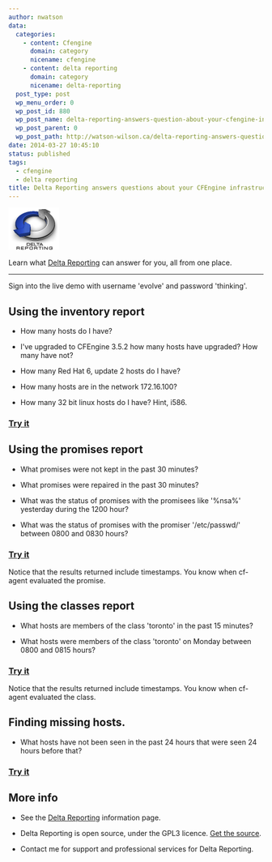 ```yaml
---
author: nwatson
data:
  categories:
    - content: Cfengine
      domain: category
      nicename: cfengine
    - content: delta reporting
      domain: category
      nicename: delta-reporting
  post_type: post
  wp_menu_order: 0
  wp_post_id: 880
  wp_post_name: delta-reporting-answers-question-about-your-cfengine-infrastructure
  wp_post_parent: 0
  wp_post_path: http://watson-wilson.ca/delta-reporting-answers-question-about-your-cfengine-infrastructure/
date: 2014-03-27 10:45:10
status: published
tags:
  - cfengine
  - delta reporting
title: Delta Reporting answers questions about your CFEngine infrastructure
---
```

![dr-logo-100](/static/images/dr-logo-100.png)

Learn what [Delta Reporting](https://github.com/evolvethinking/delta_reporting) can answer for
you, all from one place.

---

Sign into the live demo with username 'evolve' and password 'thinking'.

## Using the inventory report ##

  * How many hosts do I have?

  * I've upgraded to CFEngine 3.5.2 how many hosts have upgraded? How
    many have not?

  * How many Red Hat 6, update 2 hosts do I have?

  * How many hosts are in the network 172.16.100?

  * How many 32 bit linux hosts do I have? Hint, i586.

### [Try it](http://demo.watson-wilson.ca/report/inventory) ###

## Using the promises report ##

  * What promises were not kept in the past 30 minutes?

  * What promises were repaired in the past 30 minutes?

  * What was the status of promises with the promisees like '%nsa%'
    yesterday during the 1200 hour?

  * What was the status of promises with the promiser '/etc/passwd/'
    between 0800 and 0830 hours?

### [Try it](http://demo.watson-wilson.ca/form/promises) ###

Notice that the results returned include timestamps. You know when
cf-agent evaluated the promise.

## Using the classes report ##

  * What hosts are members of the class 'toronto' in the past 15
    minutes?

  * What hosts were members of the class 'toronto' on Monday between
    0800 and 0815 hours?

### [Try it](http://demo.watson-wilson.ca/form/classes) ###

Notice that the results returned include timestamps. You know when
cf-agent evaluated the class.

## Finding missing hosts. ##

  * What hosts have not been seen in the past 24 hours that were seen
    24 hours before that?

### [Try it](http://demo.watson-wilson.ca/report/missing) ###

## More info ##

  * See the [Delta Reporting](https://github.com/evolvethinking/delta_reporting)
    information page.

  * Delta Reporting is open source, under the GPL3 licence. [Get the
    source](https://github.com/evolvethinking/delta_reporting).

  * Contact me for support and professional services for Delta Reporting.
